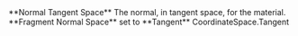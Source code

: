 <tr>
<td>**Normal Tangent Space**</td>
<td>The normal, in tangent space, for the material.</td>
<td> **Fragment Normal Space** set to **Tangent**</td>
<td>CoordinateSpace.Tangent</td>
</tr>
